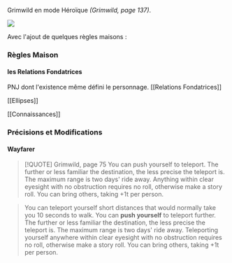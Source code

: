 Grimwild en mode Héroïque *(Grimwild, page 137)*.

![](https://upload.wikimedia.org/wikipedia/en/a/a6/Grimwild_cover.png)

Avec l'ajout de quelques règles maisons : 

### Règles Maison

#### les Relations Fondatrices
PNJ dont l'existence même défini le personnage. [[Relations Fondatrices]]

[[Ellipses]]

[[Connaissances]]

### Précisions et Modifications

#### Wayfarer
> [!QUOTE] Grimwild, page 75
> You can push yourself to teleport. The further or less familiar the destination, the less precise the teleport is. The maximum range is two days' ride away. Anything within clear eyesight with no obstruction requires no roll, otherwise make a story roll. You can bring others, taking +1t per person.


> You can teleport yourself short distances that would normally take you 10 seconds to walk. You can **push yourself** to teleport further. The further or less familiar the destination, the less precise the teleport is. The maximum range is two days' ride away. Teleporting yourself anywhere within clear eyesight with no obstruction requires no roll, otherwise make a story roll. You can bring others, taking +1t per person.
